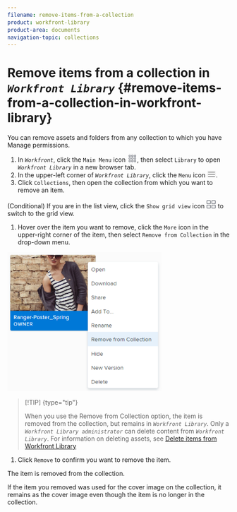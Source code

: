 ```yaml
---
filename: remove-items-from-a-collection
product: workfront-library
product-area: documents
navigation-topic: collections
---
```




# Remove items from a collection in *`Workfront Library`* {#remove-items-from-a-collection-in-workfront-library}

You can remove assets and folders from any collection to which you have Manage permissions. 



1.  In *`Workfront`*, click the `Main Menu` icon ![](assets/main-menu-icon.png), then select `Library` to open *`Workfront Library`* in a new browser tab.
1.  In the upper-left corner of *`Workfront Library`*, click the `Menu` icon ![](assets/library-menu-icon.png).
1.  Click `Collections`, then open the collection from which you want to remove an item.


   (Conditional) If you are in the list view, click the `Show grid view` icon ![](assets/grid-view-icon.png) to switch to the grid view.

1.  Hover over the item you want to remove, click the `More` icon in the upper-right corner of the item, then select `Remove from Collection` in the drop-down menu.


   ![](assets/remove-from-collection-350x315.png)




   >[!TIP] {type="tip"}
   >
   >When you use the Remove from Collection option, the item is removed from the collection, but remains in *`Workfront Library`*. Only a *`Workfront Library administrator`* can delete content from *`Workfront Library`*. For information on deleting assets, see [Delete items from Workfront Library](delete-items.md)



1.  Click `Remove` to confirm you want to remove the item.


   The item is removed from the collection. 


   If the item you removed was used for the cover image on the collection, it remains as the cover image even though the item is no longer in the collection.



